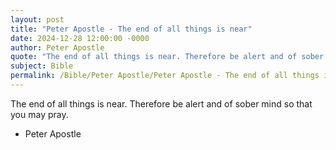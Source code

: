```yaml
---
layout: post
title: "Peter Apostle - The end of all things is near"
date: 2024-12-28 12:00:00 -0000
author: Peter Apostle
quote: "The end of all things is near. Therefore be alert and of sober mind so that you may pray."
subject: Bible
permalink: /Bible/Peter Apostle/Peter Apostle - The end of all things is near
---
```


The end of all things is near. Therefore be alert and of sober mind so that you may pray.

- Peter Apostle
